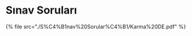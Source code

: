 # Sınav Soruları

<!--Index-->

{% file src="./S%C4%B1nav%20Sorular%C4%B1/Karma%20DE.pdf" %}

<!--Index-->
